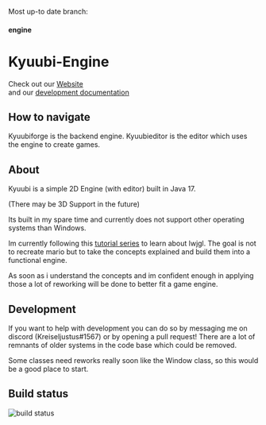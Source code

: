 Most up-to date branch:

#### engine

# Kyuubi-Engine
Check out our [Website](https://kyuubi-engine.com/)  
and our [development documentation](https://kyuubi-engine.com/dev)
## How to navigate
Kyuubiforge is the backend engine.
Kyuubieditor is the editor which uses the engine to create games.

## About
Kyuubi is a simple 2D Engine (with editor) built in Java 17.

(There may be 3D Support in the future)

Its built in my spare time and currently does not support other operating systems than Windows.

Im currently following this [tutorial series](https://github.com/codingminecraft/MarioYoutube) to learn about lwjgl.
The goal is not to recreate mario but to take the concepts explained and build them into a functional engine.

As soon as i understand the concepts and im confident enough in applying those a lot of reworking will be done to better fit a game engine.

## Development
If you want to help with development you can do so by messaging me on discord (Kreiseljustus#1567) or by opening a pull request!
There are a lot of remnants of older systems in the code base which could be removed. 

Some classes need reworks really soon like the Window class, so this would be a good place to start.

## Build status
![build status](https://github.com/SpitFox/Foxfire/actions/workflows/gradle.yml/badge.svg)
